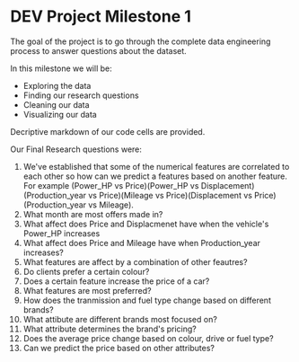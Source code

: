 # DEV Project Milestone 1

The goal of the project is to go through the complete data engineering process to answer questions about the dataset. 

In this milestone we will be:
- Exploring the data
- Finding our research questions
- Cleaning our data 
- Visualizing our data

Decriptive markdown of our code cells are provided.

Our Final Research questions were:

1. We've established that some of the numerical features are correlated to each other so how can we predict a features based on another feature. For example (Power_HP vs Price)(Power_HP vs Displacement)(Production_year vs Price)(Mileage vs Price)(Displacement vs Price)(Production_year vs Mileage).
2. What month are most offers made in?
3. What affect does Price and Displacmenet have when the vehicle's Power_HP increases
4. What affect does Price and Mileage have when Production_year increases?
5. What features are affect by a combination of other feautres?
6. Do clients prefer a certain colour?
7. Does a certain feature increase the price of a car?
8. What features are most preferred?
9. How does the tranmission and fuel type change based on different brands?
10. What attibute are different brands most focused on?
11. What attribute determines the brand's pricing?
12. Does the average price change based on colour, drive or fuel type?
13. Can we predict the price based on other attributes?


